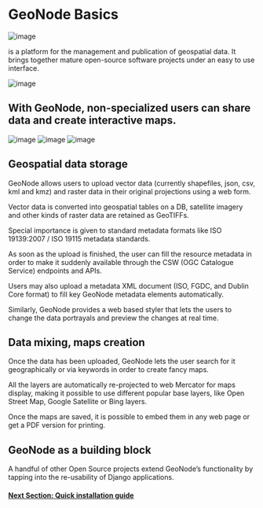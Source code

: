 # GeoNode Basics
![image](https://user-images.githubusercontent.com/1278021/125070281-09537200-e0b8-11eb-91cc-228d6629b00b.png)

is a platform for the management and publication of geospatial data. It brings together mature open-source software projects under an easy to use interface.

![image](https://user-images.githubusercontent.com/1278021/125070305-12dcda00-e0b8-11eb-863f-683eba18f316.png)

## With GeoNode, non-specialized users can share data and create interactive maps.
![image](https://user-images.githubusercontent.com/1278021/125070346-1ff9c900-e0b8-11eb-95d6-fad51722cc8b.png)
![image](https://user-images.githubusercontent.com/1278021/125070381-2a1bc780-e0b8-11eb-83ca-9d06f21977c8.png)
![image](https://user-images.githubusercontent.com/1278021/125070398-3011a880-e0b8-11eb-945b-367c46c8a5ed.png)

## Geospatial data storage
GeoNode allows users to upload vector data (currently shapefiles, json, csv, kml and kmz) and raster data in their original projections using a web form.

Vector data is converted into geospatial tables on a DB, satellite imagery and other kinds of raster data are retained as GeoTIFFs.

Special importance is given to standard metadata formats like ISO 19139:2007 / ISO 19115 metadata standards.

As soon as the upload is finished, the user can fill the resource metadata in order to make it suddenly available through the CSW (OGC Catalogue Service) endpoints and APIs.

Users may also upload a metadata XML document (ISO, FGDC, and Dublin Core format) to fill key GeoNode metadata elements automatically.

Similarly, GeoNode provides a web based styler that lets the users to change the data portrayals and preview the changes at real time.

## Data mixing, maps creation
Once the data has been uploaded, GeoNode lets the user search for it geographically or via keywords in order to create fancy maps.

All the layers are automatically re-projected to web Mercator for maps display, making it possible to use different popular base layers, like Open Street Map, Google Satellite or Bing layers.

Once the maps are saved, it is possible to embed them in any web page or get a PDF version for printing.

## GeoNode as a building block
A handful of other Open Source projects extend GeoNode’s functionality by tapping into the re-usability of Django applications.

#### [Next Section: Quick installation guide](QUICK_INSTALL.md)
